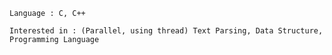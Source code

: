     Language : C, C++
    
    Interested in : (Parallel, using thread) Text Parsing, Data Structure, Programming Language
    
    
